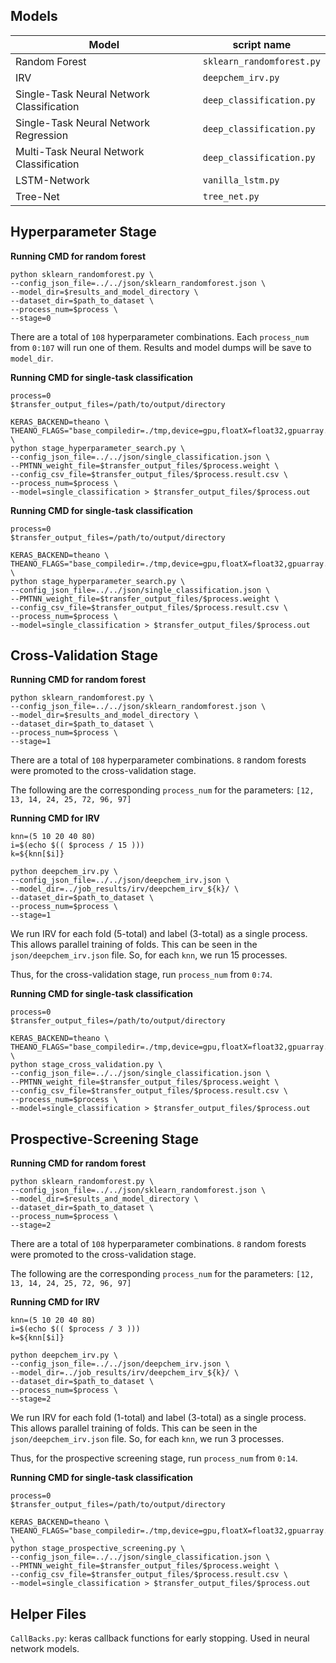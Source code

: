 ## Models

| Model | script name |
| --- | --- |
| Random Forest | `sklearn_randomforest.py` |
| IRV | `deepchem_irv.py` |
| Single-Task Neural Network Classification | `deep_classification.py` |
| Single-Task Neural Network Regression | `deep_classification.py` |
| Multi-Task Neural Network Classification | `deep_classification.py` |
| LSTM-Network | `vanilla_lstm.py` |
| Tree-Net | `tree_net.py` |

## Hyperparameter Stage

**Running CMD for random forest**

```
python sklearn_randomforest.py \
--config_json_file=../../json/sklearn_randomforest.json \
--model_dir=$results_and_model_directory \
--dataset_dir=$path_to_dataset \
--process_num=$process \
--stage=0
```

There are a total of `108` hyperparameter combinations. Each `process_num` from `0:107` will run one of them. Results and model dumps will be save to `model_dir`.

**Running CMD for single-task classification**

```
process=0
$transfer_output_files=/path/to/output/directory

KERAS_BACKEND=theano \
THEANO_FLAGS="base_compiledir=./tmp,device=gpu,floatX=float32,gpuarray.preallocate=0.8" \
python stage_hyperparameter_search.py \
--config_json_file=../../json/single_classification.json \
--PMTNN_weight_file=$transfer_output_files/$process.weight \
--config_csv_file=$transfer_output_files/$process.result.csv \
--process_num=$process \
--model=single_classification > $transfer_output_files/$process.out
```

**Running CMD for single-task classification**

```
process=0
$transfer_output_files=/path/to/output/directory

KERAS_BACKEND=theano \
THEANO_FLAGS="base_compiledir=./tmp,device=gpu,floatX=float32,gpuarray.preallocate=0.8" \
python stage_hyperparameter_search.py \
--config_json_file=../../json/single_classification.json \
--PMTNN_weight_file=$transfer_output_files/$process.weight \
--config_csv_file=$transfer_output_files/$process.result.csv \
--process_num=$process \
--model=single_classification > $transfer_output_files/$process.out
```

## Cross-Validation Stage

**Running CMD for random forest**

```
python sklearn_randomforest.py \
--config_json_file=../../json/sklearn_randomforest.json \
--model_dir=$results_and_model_directory \
--dataset_dir=$path_to_dataset \
--process_num=$process \
--stage=1
```

There are a total of `108` hyperparameter combinations. `8` random forests were promoted to the cross-validation stage. 

The following are the corresponding `process_num` for the parameters: 
`[12, 13, 14, 24, 25, 72, 96, 97]`

**Running CMD for IRV**

```
knn=(5 10 20 40 80)
i=$(echo $(( $process / 15 )))
k=${knn[$i]}

python deepchem_irv.py \
--config_json_file=../../json/deepchem_irv.json \
--model_dir=../job_results/irv/deepchem_irv_${k}/ \
--dataset_dir=$path_to_dataset \
--process_num=$process \
--stage=1
```

We run IRV for each fold (5-total) and label (3-total) as a single process. This allows parallel training of folds. 
This can be seen in the `json/deepchem_irv.json` file. So, for each `knn`, we run 15 processes. 

Thus, for the cross-validation stage, run `process_num` from `0:74`.

**Running CMD for single-task classification**

```
process=0
$transfer_output_files=/path/to/output/directory

KERAS_BACKEND=theano \
THEANO_FLAGS="base_compiledir=./tmp,device=gpu,floatX=float32,gpuarray.preallocate=0.8" \
python stage_cross_validation.py \
--config_json_file=../../json/single_classification.json \
--PMTNN_weight_file=$transfer_output_files/$process.weight \
--config_csv_file=$transfer_output_files/$process.result.csv \
--process_num=$process \
--model=single_classification > $transfer_output_files/$process.out
```

## Prospective-Screening Stage

**Running CMD for random forest**

```
python sklearn_randomforest.py \
--config_json_file=../../json/sklearn_randomforest.json \
--model_dir=$results_and_model_directory \
--dataset_dir=$path_to_dataset \
--process_num=$process \
--stage=2
```

There are a total of `108` hyperparameter combinations. `8` random forests were promoted to the cross-validation stage. 

The following are the corresponding `process_num` for the parameters: 
`[12, 13, 14, 24, 25, 72, 96, 97]`

**Running CMD for IRV**

```
knn=(5 10 20 40 80)
i=$(echo $(( $process / 3 )))
k=${knn[$i]}

python deepchem_irv.py \
--config_json_file=../../json/deepchem_irv.json \
--model_dir=../job_results/irv/deepchem_irv_${k}/ \
--dataset_dir=$path_to_dataset \
--process_num=$process \
--stage=2
```

We run IRV for each fold (1-total) and label (3-total) as a single process. This allows parallel training of folds. 
This can be seen in the `json/deepchem_irv.json` file. So, for each `knn`, we run 3 processes. 

Thus, for the prospective screening stage, run `process_num` from `0:14`.

**Running CMD for single-task classification**

```
process=0
$transfer_output_files=/path/to/output/directory

KERAS_BACKEND=theano \
THEANO_FLAGS="base_compiledir=./tmp,device=gpu,floatX=float32,gpuarray.preallocate=0.8" \
python stage_prospective_screening.py \
--config_json_file=../../json/single_classification.json \
--PMTNN_weight_file=$transfer_output_files/$process.weight \
--config_csv_file=$transfer_output_files/$process.result.csv \
--model=single_classification > $transfer_output_files/$process.out
```

## Helper Files

`CallBacks.py`: keras callback functions for early stopping. Used in neural network models.
